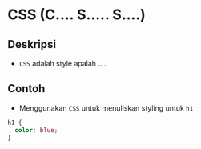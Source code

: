 # CSS (C.... S..... S....)

## Deskripsi
- `CSS` adalah style apalah ....

## Contoh
- Menggunakan `CSS` untuk menuliskan styling untuk `h1`

```css
h1 {
  color: blue;
}
```
